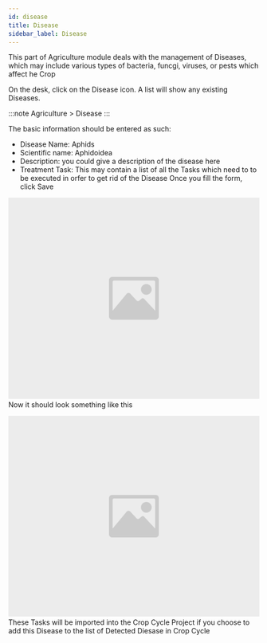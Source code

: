 ```yaml
---
id: disease
title: Disease
sidebar_label: Disease
---
```


This part of Agriculture module deals with the management of Diseases, which may include various types of bacteria, funcgi, viruses, or pests which affect he Crop

On the desk, click on the Disease icon. A list will show any existing Diseases.

:::note
Agriculture > Disease
:::

The basic information should be entered as such:

- Disease Name: Aphids
- Scientific name: Aphidoidea
- Description: you could give a description of the disease here
- Treatment Task: This may contain a list of all the Tasks which need to to be executed in orfer to get rid of the Disease
  Once you fill the form, click Save

![image](images/image.jpg)
Now it should look something like this

![image](images/image.jpg)
These Tasks will be imported into the Crop Cycle Project if you choose to add this Disease to the list of Detected Diesase in Crop Cycle
